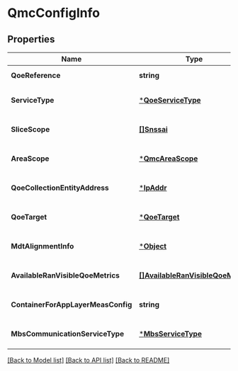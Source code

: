 # QmcConfigInfo

## Properties
Name | Type | Description | Notes
------------ | ------------- | ------------- | -------------
**QoeReference** | **string** |  | [default to null]
**ServiceType** | [***QoeServiceType**](QoeServiceType.md) |  | [optional] [default to null]
**SliceScope** | [**[]Snssai**](Snssai.md) |  | [optional] [default to null]
**AreaScope** | [***QmcAreaScope**](QmcAreaScope.md) |  | [optional] [default to null]
**QoeCollectionEntityAddress** | [***IpAddr**](IpAddr.md) |  | [optional] [default to null]
**QoeTarget** | [***QoeTarget**](QoeTarget.md) |  | [optional] [default to null]
**MdtAlignmentInfo** | [***Object**](.md) |  | [optional] [default to null]
**AvailableRanVisibleQoeMetrics** | [**[]AvailableRanVisibleQoeMetric**](AvailableRanVisibleQoeMetric.md) |  | [optional] [default to null]
**ContainerForAppLayerMeasConfig** | **string** |  | [optional] [default to null]
**MbsCommunicationServiceType** | [***MbsServiceType**](MbsServiceType.md) |  | [optional] [default to null]

[[Back to Model list]](../README.md#documentation-for-models) [[Back to API list]](../README.md#documentation-for-api-endpoints) [[Back to README]](../README.md)

